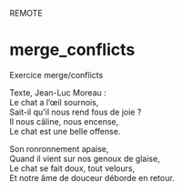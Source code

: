 REMOTE  
  
# merge_conflicts
Exercice merge/conflicts  
  
Texte, Jean-Luc Moreau :  
Le chat a l’œil sournois,  
Sait-il qu'il nous rend fous de joie ?  
Il nous câline, nous encense,  
Le chat est une belle offense.  
  
Son ronronnement apaise,  
Quand il vient sur nos genoux de glaise,  
Le chat se fait doux, tout velours,  
Et notre âme de douceur déborde en retour.  

